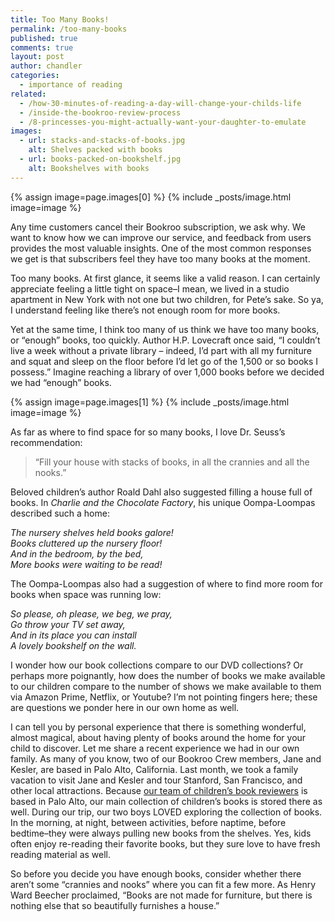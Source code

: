 ```yaml
---
title: Too Many Books!
permalink: /too-many-books
published: true
comments: true
layout: post
author: chandler
categories: 
  - importance of reading
related: 
  - /how-30-minutes-of-reading-a-day-will-change-your-childs-life
  - /inside-the-bookroo-review-process
  - /8-princesses-you-might-actually-want-your-daughter-to-emulate
images: 
  - url: stacks-and-stacks-of-books.jpg
    alt: Shelves packed with books
  - url: books-packed-on-bookshelf.jpg
    alt: Bookshelves with books
---
```


{% assign image=page.images[0] %}
{% include _posts/image.html image=image %}

Any time customers cancel their Bookroo subscription, we ask why. We want to know how we can improve our service, and feedback from users provides the most valuable insights. One of the most common responses we get is that subscribers feel they have too many books at the moment.

Too many books. At first glance, it seems like a valid reason. I can certainly appreciate feeling a little tight on space–I mean, we lived in a studio apartment in New York with not one but two children, for Pete’s sake. So ya, I understand feeling like there’s not enough room for more books.

Yet at the same time, I think too many of us think we have too many books, or “enough” books, too quickly. Author H.P. Lovecraft once said, “I couldn’t live a week without a private library – indeed, I’d part with all my furniture and squat and sleep on the floor before I’d let go of the 1,500 or so books I possess.” Imagine reaching a library of over 1,000 books before we decided we had “enough” books.

{% assign image=page.images[1] %}
{% include _posts/image.html image=image %}

As far as where to find space for so many books, I love Dr. Seuss’s recommendation:  

> “Fill your house with stacks of books, in all the crannies and all the nooks.”

Beloved children’s author Roald Dahl also suggested filling a house full of books. In _Charlie and the Chocolate Factory_,  his unique Oompa-Loompas described such a home:

_The nursery shelves held books galore!_<br>
_Books cluttered up the nursery floor!_<br>
_And in the bedroom, by the bed,_<br>
_More books were waiting to be read!_

The Oompa-Loompas also had a suggestion of where to find more room for books when space was running low:

_So please, oh please, we beg, we pray,_<br>
_Go throw your TV set away,_<br>
_And in its place you can install_<br>
_A lovely bookshelf on the wall._

I wonder how our book collections compare to our DVD collections? Or perhaps more poignantly, how does the number of books we make available to our children compare to the number of shows we make available to them via Amazon Prime, Netflix, or Youtube? I’m not pointing fingers here; these are questions we ponder here in our own home as well.

I can tell you by personal experience that there is something wonderful, almost magical, about having plenty of books around the home for your child to discover. Let me share a recent experience we had in our own family. As many of you know, two of our Bookroo Crew members, Jane and Kesler, are based in Palo Alto, California. Last month, we took a family vacation to visit Jane and Kesler and tour Stanford, San Francisco, and other local attractions. Because [our team of children’s book reviewers](https://blog.bookroo.com/inside-the-bookroo-review-process/) is based in Palo Alto, our main collection of children’s books is stored there as well. During our trip, our two boys LOVED exploring the collection of books. In the morning, at night, between activities, before naptime, before bedtime–they were always pulling new books from the shelves. Yes, kids often enjoy re-reading their favorite books, but they sure love to have fresh reading material as well.

So before you decide you have enough books, consider whether there aren’t some “crannies and nooks” where you can fit a few more. As Henry Ward Beecher proclaimed, “Books are not made for furniture, but there is nothing else that so beautifully furnishes a house.”